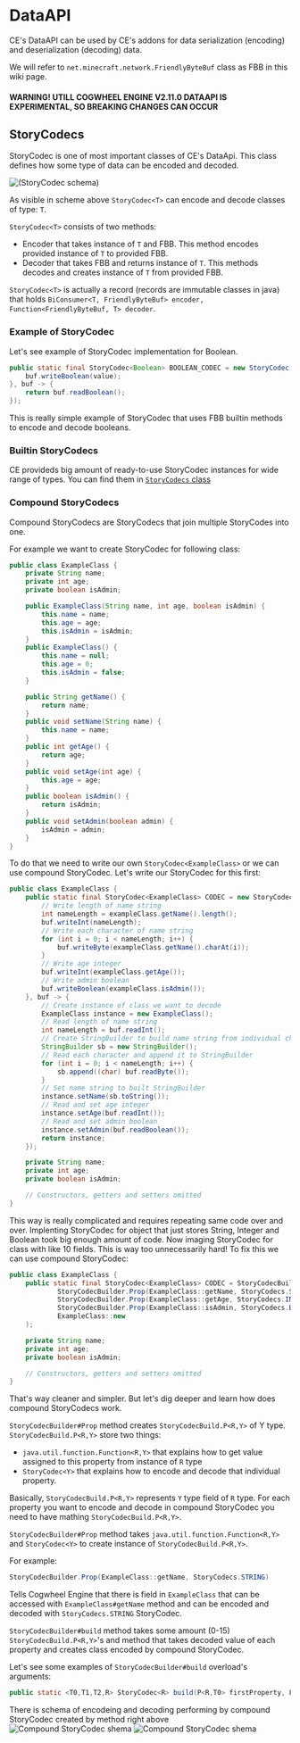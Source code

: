 # DataAPI
CE's DataAPI can be used by CE's addons for data serialization (encoding) and deserialization (decoding) data.

We will refer to `net.minecraft.network.FriendlyByteBuf` class as FBB in this wiki page.

#### WARNING! UTILL COGWHEEL ENGINE V2.11.0 DATAAPI IS EXPERIMENTAL, SO BREAKING CHANGES CAN OCCUR

## StoryCodecs
StoryCodec is one of most important classes of CE's DataApi. This class defines how some type of data can be encoded and decoded.

![(StoryCodec schema)](https://raw.githubusercontent.com/StoryAnvil/BlogAndWiki/master/wiki/projects/cogwheel/addons/storycodec_schema.png)

As visible in scheme above `StoryCodec<T>` can encode and decode classes of type: `T`.

`StoryCodec<T>` consists of two methods:
- Encoder that takes instance of `T` and FBB. This method encodes provided instance of `T` to provided FBB.
- Decoder that takes FBB and returns instance of `T`. This methods decodes and creates instance of `T` from provided FBB.

`StoryCodec<T>` is actually a record (records are immutable classes in java) that holds `BiConsumer<T, FriendlyByteBuf> encoder, Function<FriendlyByteBuf, T> decoder`.

### Example of StoryCodec
Let's see example of StoryCodec implementation for Boolean.
```java
public static final StoryCodec<Boolean> BOOLEAN_CODEC = new StoryCodec((value, buf) -> {
    buf.writeBoolean(value);
}, buf -> {
    return buf.readBoolean();
});
```

This is really simple example of StoryCodec that uses FBB builtin methods to encode and decode booleans.

### Builtin StoryCodecs
CE provideds big amount of ready-to-use StoryCodec instances for wide range of types. You can find them in [`StoryCodecs` class](https://github.com/StoryAnvil/Cogwheel-Engine/blob/master/src/main/java/com/storyanvil/cogwheel/data/StoryCodecs.java)

### Compound StoryCodecs
Compound StoryCodecs are StoryCodecs that join multiple StoryCodes into one.

For example we want to create StoryCodec for following class:
```java
public class ExampleClass {
    private String name;
    private int age;
    private boolean isAdmin;

    public ExampleClass(String name, int age, boolean isAdmin) {
        this.name = name;
        this.age = age;
        this.isAdmin = isAdmin;
    }
    public ExampleClass() {
        this.name = null;
        this.age = 0;
        this.isAdmin = false;
    }

    public String getName() {
        return name;
    }
    public void setName(String name) {
        this.name = name;
    }
    public int getAge() {
        return age;
    }
    public void setAge(int age) {
        this.age = age;
    }
    public boolean isAdmin() {
        return isAdmin;
    }
    public void setAdmin(boolean admin) {
        isAdmin = admin;
    }
}
```
To do that we need to write our own `StoryCodec<ExampleClass>` or we can use compound StoryCodec. Let's write our StoryCodec for this first:
```java
public class ExampleClass {
    public static final StoryCodec<ExampleClass> CODEC = new StoryCodec<>((exampleClass, buf) -> {
        // Write length of name string
        int nameLength = exampleClass.getName().length();
        buf.writeInt(nameLength);
        // Write each character of name string
        for (int i = 0; i < nameLength; i++) {
            buf.writeByte(exampleClass.getName().charAt(i));
        }
        // Write age integer
        buf.writeInt(exampleClass.getAge());
        // Write admin boolean
        buf.writeBoolean(exampleClass.isAdmin());
    }, buf -> {
        // Create instance of class we want to decode
        ExampleClass instance = new ExampleClass();
        // Read length of name string
        int nameLength = buf.readInt();
        // Create StringBuilder to build name string from individual characters
        StringBuilder sb = new StringBuilder();
        // Read each character and append it to StringBuilder
        for (int i = 0; i < nameLength; i++) {
            sb.append((char) buf.readByte());
        }
        // Set name string to built StringBuilder
        instance.setName(sb.toString());
        // Read and set age integer
        instance.setAge(buf.readInt());
        // Read and set admin boolean
        instance.setAdmin(buf.readBoolean());
        return instance;
    });

    private String name;
    private int age;
    private boolean isAdmin;

    // Constructors, getters and setters omitted
}
```
This way is really complicated and requires repeating same code over and over. Implenting StoryCodec for object that just stores String, Integer and Boolean took big enough amount of code. Now imaging StoryCodec for class with like 10 fields. This is way too unnecessarily hard! To fix this we can use compound StoryCodec:
```java
public class ExampleClass {
    public static final StoryCodec<ExampleClass> CODEC = StoryCodecBuilder.build(
            StoryCodecBuilder.Prop(ExampleClass::getName, StoryCodecs.STRING),
            StoryCodecBuilder.Prop(ExampleClass::getAge, StoryCodecs.INTEGER),
            StoryCodecBuilder.Prop(ExampleClass::isAdmin, StoryCodecs.BOOLEAN),
            ExampleClass::new
    );

    private String name;
    private int age;
    private boolean isAdmin;

    // Constructors, getters and setters omitted
}
```
That's way cleaner and simpler. But let's dig deeper and learn how does compound StoryCodecs work.

`StoryCodecBuilder#Prop` method creates `StoryCodecBuild.P<R,Y>` of Y type. `StoryCodecBuild.P<R,Y>` store two things:
- `java.util.function.Function<R,Y>` that explains how to get value assigned to this property from instance of `R` type
- `StoryCodec<Y>` that explains how to encode and decode that individual property.

Basically, `StoryCodecBuild.P<R,Y>` represents `Y` type field of `R` type. For each property you want to encode and decode in compound StoryCodec you need to have mathing `StoryCodecBuild.P<R,Y>`.

`StoryCodecBuilder#Prop` method takes `java.util.function.Function<R,Y>` and `StoryCodec<Y>` to create instance of `StoryCodecBuild.P<R,Y>`.

For example:
```java
StoryCodecBuilder.Prop(ExampleClass::getName, StoryCodecs.STRING)
```
Tells Cogwheel Engine that there is field in `ExampleClass` that can be accessed with `ExampleClass#getName` method and can be encoded and decoded with `StoryCodecs.STRING` StoryCodec.


`StoryCodecBuilder#build` method takes some amount (0-15) `StoryCodecBuild.P<R,Y>`'s and method that takes decoded value of each property and creates class encoded by compound StoryCodec.

Let's see some examples of `StoryCodecBuilder#build` overload's arguments:
```java
public static <T0,T1,T2,R> StoryCodec<R> build(P<R,T0> firstProperty, P<R,T1> secondProperty, P<R,T2> thirdProperty, Function3<T0,T1,T2,R> factory) { /* internal code */}
```
There is schema of encodeing and decoding performing by compound StoryCodec created by method right above
![Compound StoryCodec shema](https://raw.githubusercontent.com/StoryAnvil/BlogAndWiki/master/wiki/projects/cogwheel/addons/comp1.png)
![Compound StoryCodec shema](https://raw.githubusercontent.com/StoryAnvil/BlogAndWiki/master/wiki/projects/cogwheel/addons/comp2.png)
